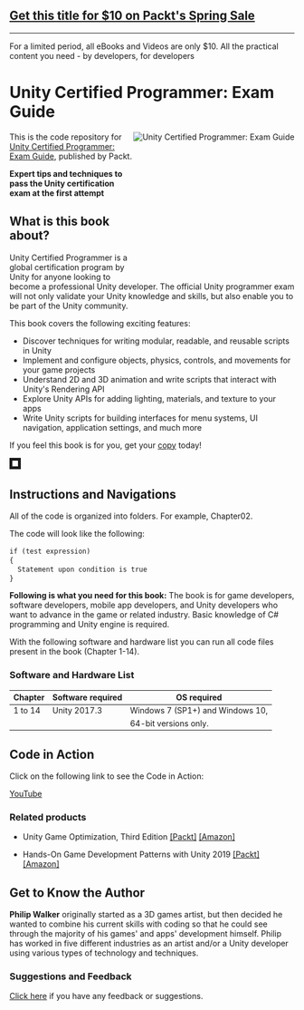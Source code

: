## [Get this title for $10 on Packt's Spring Sale](https://www.packt.com/B14406?utm_source=github&utm_medium=packt-github-repo&utm_campaign=spring_10_dollar_2022)
-----
For a limited period, all eBooks and Videos are only $10. All the practical content you need \- by developers, for developers

# Unity Certified Programmer: Exam Guide

<a href="https://www.packtpub.com/game-development/unity-certified-programmer-study-guide?utm_source=github&utm_medium=repository&utm_campaign=9781838828424"><img src="https://www.packtpub.com/media/catalog/product/cache/bf3310292d6e1b4ca15aeea773aca35e/9/7/9781838828424-original_45.jpeg" alt="Unity Certified Programmer: Exam Guide" height="256px" align="right"></a>

This is the code repository for [Unity Certified Programmer: Exam Guide](https://www.packtpub.com/game-development/unity-certified-programmer-study-guide?utm_source=github&utm_medium=repository&utm_campaign=9781838828424), published by Packt.

**Expert tips and techniques to pass the Unity certification exam at the first attempt**

## What is this book about?
Unity Certified Programmer is a global certification program by Unity for anyone looking to become a professional Unity developer. The official Unity programmer exam will not only validate your Unity knowledge and skills, but also enable you to be part of the Unity community.

This book covers the following exciting features: 
* Discover techniques for writing modular, readable, and reusable scripts in Unity
* Implement and configure objects, physics, controls, and movements for your game projects
* Understand 2D and 3D animation and write scripts that interact with Unity's Rendering API
* Explore Unity APIs for adding lighting, materials, and texture to your apps
* Write Unity scripts for building interfaces for menu systems, UI navigation, application settings, and much more

If you feel this book is for you, get your [copy](https://www.amazon.com/dp/1838828427) today!

<a href="https://www.packtpub.com/?utm_source=github&utm_medium=banner&utm_campaign=GitHubBanner"><img src="https://raw.githubusercontent.com/PacktPublishing/GitHub/master/GitHub.png" alt="https://www.packtpub.com/" border="5" /></a>

## Instructions and Navigations
All of the code is organized into folders. For example, Chapter02.

The code will look like the following:
```
if (test expression)
{
  Statement upon condition is true
}
```

**Following is what you need for this book:**
The book is for game developers, software developers, mobile app developers, and Unity developers who want to advance in the game or related industry. Basic knowledge of C# programming and Unity engine is required.

With the following software and hardware list you can run all code files present in the book (Chapter 1-14).

### Software and Hardware List

| Chapter  | Software required                   | OS required                        |
| -------- | ------------------------------------| -----------------------------------|
| 1 to 14  |     Unity 2017.3                    | Windows 7 (SP1+) and Windows 10,   |
|          |                                     |  64-bit versions only.             |

## Code in Action

Click on the following link to see the Code in Action: 

[YouTube](https://www.youtube.com/playlist?list=PLeLcvrwLe184walvZVrGsvg7LOo7hcqei)

### Related products <Other books you may enjoy>
* Unity Game Optimization, Third Edition [[Packt]](https://www.packtpub.com/game-development/unity-game-optimization-third-edition?utm_source=github&utm_medium=repository&utm_campaign=9781838556518) [[Amazon]](https://www.amazon.com/dp/1838556516)

* Hands-On Game Development Patterns with Unity 2019 [[Packt]](https://www.packtpub.com/game-development/hands-game-development-patterns-unity-2019?utm_source=github&utm_medium=repository&utm_campaign=9781789349337) [[Amazon]](https://www.amazon.com/dp/1789349338)

## Get to Know the Author
**Philip Walker**
originally started as a 3D games artist, but then decided he wanted to combine his current skills with coding so that he could see through the majority of his games' and apps' development himself. Philip has worked in five different industries as an artist and/or a Unity developer using various types of technology and techniques.


### Suggestions and Feedback
[Click here](https://docs.google.com/forms/d/e/1FAIpQLSdy7dATC6QmEL81FIUuymZ0Wy9vH1jHkvpY57OiMeKGqib_Ow/viewform) if you have any feedback or suggestions.
